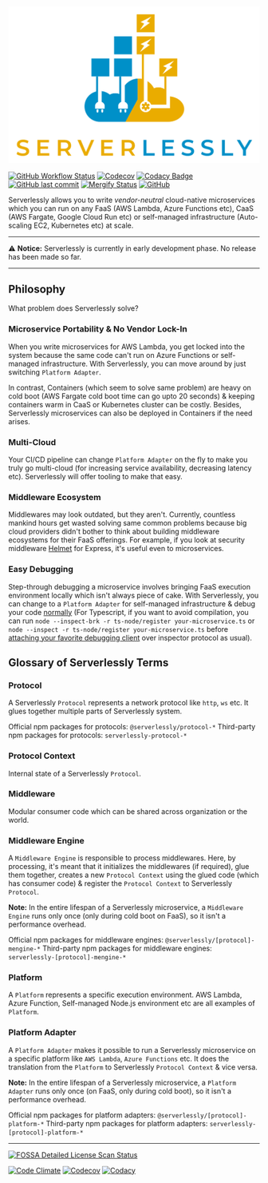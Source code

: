 ![Serverlessly Logo](https://github.com/ServerlesslyStack/Serverlessly/raw/main/assets/logo.png)

[![GitHub Workflow Status](https://img.shields.io/github/workflow/status/ServerlesslyStack/Serverlessly/Matrix%20Test?label=matrix%20test&logo=GitHub%20Actions&logoColor=%23FFF)](https://github.com/ServerlesslyStack/Serverlessly/actions?query=workflow%3A%22Matrix+Test%22) [![Codecov](https://img.shields.io/codecov/c/github/ServerlesslyStack/Serverlessly?label=coverage&logo=Codecov&token=XO1C4ATYMM)](https://codecov.io/gh/ServerlesslyStack/Serverlessly) [![Codacy Badge](https://app.codacy.com/project/badge/Grade/114b4d920d6243d9b6c9d560cd53f7c0)](https://www.codacy.com/gh/ServerlesslyStack/Serverlessly/dashboard?utm_source=github.com&utm_medium=referral&utm_content=ServerlesslyStack/Serverlessly&utm_campaign=Badge_Grade) [![GitHub last commit](https://img.shields.io/github/last-commit/ServerlesslyStack/Serverlessly?logo=github)](https://github.com/ServerlesslyStack/Serverlessly/commits/main) [![Mergify Status](https://img.shields.io/endpoint.svg?url=https://gh.mergify.io/badges/ServerlesslyStack/Serverlessly&style=flat)](https://github.com/ServerlesslyStack/Serverlessly/blob/main/.github/mergify.yml) [![GitHub](https://img.shields.io/github/license/ServerlesslyStack/Serverlessly?color=%2300cc00)](https://app.fossa.com/reports/b6bc87d4-04d0-44e6-bac5-14cc7991cbbd)

Serverlessly allows you to write _vendor-neutral_ cloud-native microservices which you can run on any FaaS (AWS Lambda, Azure Functions etc), CaaS (AWS Fargate, Google Cloud Run etc) or self-managed infrastructure (Auto-scaling EC2, Kubernetes etc) at scale.

---

:warning: **Notice:** Serverlessly is currently in early development phase. No release has been made so far.

---

## Philosophy

What problem does Serverlessly solve?

### Microservice Portability & No Vendor Lock-In

When you write microservices for AWS Lambda, you get locked into the system because the same code can't run on Azure Functions or self-managed infrastructure. With Serverlessly, you can move around by just switching `Platform Adapter`.

In contrast, Containers (which seem to solve same problem) are heavy on cold boot (AWS Fargate cold boot time can go upto 20 seconds) & keeping containers warm in CaaS or Kubernetes cluster can be costly. Besides, Serverlessly microservices can also be deployed in Containers if the need arises.

### Multi-Cloud

Your CI/CD pipeline can change `Platform Adapter` on the fly to make you truly go multi-cloud (for increasing service availability, decreasing latency etc). Serverlessly will offer tooling to make that easy.

### Middleware Ecosystem

Middlewares may look outdated, but they aren't. Currently, countless mankind hours get wasted solving same common problems because big cloud providers didn't bother to think about building middleware ecosystems for their FaaS offerings. For example, if you look at security middleware [Helmet](https://www.npmjs.com/package/helmet) for Express, it's useful even to microservices.

### Easy Debugging

Step-through debugging a microservice involves bringing FaaS execution environment locally which isn't always piece of cake. With Serverlessly, you can change to a `Platform Adapter` for self-managed infrastructure & debug your code [normally](https://nodejs.org/en/docs/guides/debugging-getting-started/) (For Typescript, if you want to avoid compilation, you can run `node --inspect-brk -r ts-node/register your-microservice.ts` or `node --inspect -r ts-node/register your-microservice.ts` before [attaching your favorite debugging client](https://code.visualstudio.com/docs/nodejs/nodejs-debugging#_attaching-to-nodejs) over inspector protocol as usual).

## Glossary of Serverlessly Terms

### Protocol

A Serverlessly `Protocol` represents a network protocol like `http`, `ws` etc. It glues together multiple parts of Serverlessly system.

Official npm packages for protocols: `@serverlessly/protocol-*`
Third-party npm packages for protocols: `serverlessly-protocol-*`

### Protocol Context

Internal state of a Serverlessly `Protocol`.

### Middleware

Modular consumer code which can be shared across organization or the world.

### Middleware Engine

A `Middleware Engine` is responsible to process middlewares. Here, by processing, it's meant that it initializes the middlewares (if required), glue them together, creates a new `Protocol Context` using the glued code (which has consumer code) & register the `Protocol Context` to Serverlessly `Protocol`.

**Note:** In the entire lifespan of a Serverlessly microservice, a `Middleware Engine` runs only once (only during cold boot on FaaS), so it isn't a performance overhead.

Official npm packages for middleware engines: `@serverlessly/[protocol]-mengine-*`
Third-party npm packages for middleware engines: `serverlessly-[protocol]-mengine-*`

### Platform

A `Platform` represents a specific execution environment. AWS Lambda, Azure Function, Self-managed Node.js environment etc are all examples of `Platform`.

### Platform Adapter

A `Platform Adapter` makes it possible to run a Serverlessly microservice on a specific platform like `AWS Lambda`, `Azure Functions` etc. It does the translation from the `Platform` to Serverlessly `Protocol Context` & vice versa.

**Note:** In the entire lifespan of a Serverlessly microservice, a `Platform Adapter` runs only once (on FaaS, only during cold boot), so it isn't a performance overhead.

Official npm packages for platform adapters: `@serverlessly/[protocol]-platform-*`
Third-party npm packages for platform adapters: `serverlessly-[protocol]-platform-*`

---

[![FOSSA Detailed License Scan Status](https://app.fossa.com/api/projects/git%2Bgithub.com%2FServerlesslyStack%2FServerlessly.svg?type=large)](https://app.fossa.com/projects/git%2Bgithub.com%2FServerlesslyStack%2FServerlessly/)

[![Code Climate](https://img.shields.io/codeclimate/maintainability/ServerlesslyStack/Serverlessly?label=Code%20Climate&logo=code%20climate&style=for-the-badge)](https://codeclimate.com/github/ServerlesslyStack/Serverlessly/maintainability) [![Codecov](https://img.shields.io/codecov/c/github/ServerlesslyStack/Serverlessly?label=Codecov&logo=Codecov&style=for-the-badge&token=XO1C4ATYMM)](https://codecov.io/gh/ServerlesslyStack/Serverlessly) [![Codacy](https://img.shields.io/codacy/grade/114b4d920d6243d9b6c9d560cd53f7c0?label=Codacy&logo=codacy&style=for-the-badge)](https://www.codacy.com/gh/ServerlesslyStack/Serverlessly/dashboard)
